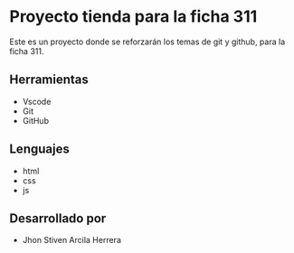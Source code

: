 # Proyecto tienda para la ficha 311
Este es un proyecto donde se reforzarán los temas de git y github,
para la ficha 311.

## Herramientas
* Vscode
* Git
* GitHub

## Lenguajes
* html
* css
* js

## Desarrollado por
* Jhon Stiven Arcila Herrera